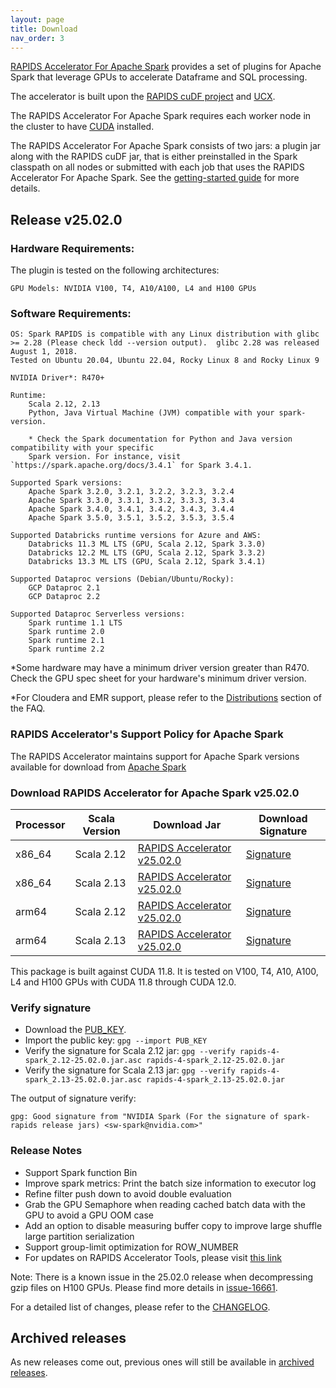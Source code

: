 ```yaml
---
layout: page
title: Download
nav_order: 3
---
```


[RAPIDS Accelerator For Apache Spark](https://github.com/NVIDIA/spark-rapids) provides a set of
plugins for Apache Spark that leverage GPUs to accelerate Dataframe and SQL processing.

The accelerator is built upon the [RAPIDS cuDF project](https://github.com/rapidsai/cudf) and
[UCX](https://github.com/openucx/ucx/).

The RAPIDS Accelerator For Apache Spark requires each worker node in the cluster to have
[CUDA](https://developer.nvidia.com/cuda-toolkit) installed.

The RAPIDS Accelerator For Apache Spark consists of two jars: a plugin jar along with the RAPIDS
cuDF jar, that is either preinstalled in the Spark classpath on all nodes or submitted with each job
that uses the RAPIDS Accelerator For Apache Spark. See the [getting-started
guide](https://docs.nvidia.com/spark-rapids/user-guide/latest/getting-started/overview.html) for more details.

## Release v25.02.0
### Hardware Requirements:

The plugin is tested on the following architectures:

	GPU Models: NVIDIA V100, T4, A10/A100, L4 and H100 GPUs

### Software Requirements:

    OS: Spark RAPIDS is compatible with any Linux distribution with glibc >= 2.28 (Please check ldd --version output).  glibc 2.28 was released August 1, 2018. 
    Tested on Ubuntu 20.04, Ubuntu 22.04, Rocky Linux 8 and Rocky Linux 9

	NVIDIA Driver*: R470+

	Runtime: 
		Scala 2.12, 2.13
		Python, Java Virtual Machine (JVM) compatible with your spark-version. 

		* Check the Spark documentation for Python and Java version compatibility with your specific 
		Spark version. For instance, visit `https://spark.apache.org/docs/3.4.1` for Spark 3.4.1.

	Supported Spark versions:
		Apache Spark 3.2.0, 3.2.1, 3.2.2, 3.2.3, 3.2.4
		Apache Spark 3.3.0, 3.3.1, 3.3.2, 3.3.3, 3.3.4
		Apache Spark 3.4.0, 3.4.1, 3.4.2, 3.4.3, 3.4.4
		Apache Spark 3.5.0, 3.5.1, 3.5.2, 3.5.3, 3.5.4
	
	Supported Databricks runtime versions for Azure and AWS:
		Databricks 11.3 ML LTS (GPU, Scala 2.12, Spark 3.3.0)
		Databricks 12.2 ML LTS (GPU, Scala 2.12, Spark 3.3.2)
		Databricks 13.3 ML LTS (GPU, Scala 2.12, Spark 3.4.1)
	
	Supported Dataproc versions (Debian/Ubuntu/Rocky):
		GCP Dataproc 2.1
		GCP Dataproc 2.2
	
	Supported Dataproc Serverless versions:
		Spark runtime 1.1 LTS
		Spark runtime 2.0
		Spark runtime 2.1
		Spark runtime 2.2

*Some hardware may have a minimum driver version greater than R470. Check the GPU spec sheet
for your hardware's minimum driver version.

*For Cloudera and EMR support, please refer to the
[Distributions](https://docs.nvidia.com/spark-rapids/user-guide/latest/faq.html#which-distributions-are-supported) section of the FAQ.

### RAPIDS Accelerator's Support Policy for Apache Spark
The RAPIDS Accelerator maintains support for Apache Spark versions available for download from [Apache Spark](https://spark.apache.org/downloads.html)

### Download RAPIDS Accelerator for Apache Spark v25.02.0

| Processor | Scala Version | Download Jar | Download Signature |
|-----------|---------------|--------------|--------------------|
| x86_64    | Scala 2.12    | [RAPIDS Accelerator v25.02.0](https://repo1.maven.org/maven2/com/nvidia/rapids-4-spark_2.12/25.02.0/rapids-4-spark_2.12-25.02.0.jar) | [Signature](https://repo1.maven.org/maven2/com/nvidia/rapids-4-spark_2.12/25.02.0/rapids-4-spark_2.12-25.02.0.jar.asc) |
| x86_64    | Scala 2.13    | [RAPIDS Accelerator v25.02.0](https://repo1.maven.org/maven2/com/nvidia/rapids-4-spark_2.13/25.02.0/rapids-4-spark_2.13-25.02.0.jar) | [Signature](https://repo1.maven.org/maven2/com/nvidia/rapids-4-spark_2.13/25.02.0/rapids-4-spark_2.13-25.02.0.jar.asc) |
| arm64     | Scala 2.12    | [RAPIDS Accelerator v25.02.0](https://repo1.maven.org/maven2/com/nvidia/rapids-4-spark_2.12/25.02.0/rapids-4-spark_2.12-25.02.0-cuda11-arm64.jar) | [Signature](https://repo1.maven.org/maven2/com/nvidia/rapids-4-spark_2.12/25.02.0/rapids-4-spark_2.12-25.02.0-cuda11-arm64.jar.asc) |
| arm64     | Scala 2.13    | [RAPIDS Accelerator v25.02.0](https://repo1.maven.org/maven2/com/nvidia/rapids-4-spark_2.13/25.02.0/rapids-4-spark_2.13-25.02.0-cuda11-arm64.jar) | [Signature](https://repo1.maven.org/maven2/com/nvidia/rapids-4-spark_2.13/25.02.0/rapids-4-spark_2.13-25.02.0-cuda11-arm64.jar.asc) |

This package is built against CUDA 11.8. It is tested on V100, T4, A10, A100, L4 and H100 GPUs with 
CUDA 11.8 through CUDA 12.0.

### Verify signature
* Download the [PUB_KEY](https://keys.openpgp.org/search?q=sw-spark@nvidia.com).
* Import the public key: `gpg --import PUB_KEY`
* Verify the signature for Scala 2.12 jar:
    `gpg --verify rapids-4-spark_2.12-25.02.0.jar.asc rapids-4-spark_2.12-25.02.0.jar`
* Verify the signature for Scala 2.13 jar:
    `gpg --verify rapids-4-spark_2.13-25.02.0.jar.asc rapids-4-spark_2.13-25.02.0.jar`

The output of signature verify:

	gpg: Good signature from "NVIDIA Spark (For the signature of spark-rapids release jars) <sw-spark@nvidia.com>"

### Release Notes
* Support Spark function Bin
* Improve spark metrics: Print the batch size information to executor log
* Refine filter push down to avoid double evaluation
* Grab the GPU Semaphore when reading cached batch data with the GPU to avoid a GPU OOM case
* Add an option to disable measuring buffer copy to improve large shuffle large partition serialization
* Support group-limit optimization for ROW_NUMBER
* For updates on RAPIDS Accelerator Tools, please visit [this link](https://github.com/NVIDIA/spark-rapids-tools/releases)

Note: There is a known issue in the 25.02.0 release when decompressing gzip files on H100 GPUs.
Please find more details in [issue-16661](https://github.com/rapidsai/cudf/issues/16661).

For a detailed list of changes, please refer to the
[CHANGELOG](https://github.com/NVIDIA/spark-rapids/blob/main/CHANGELOG.md).

## Archived releases

As new releases come out, previous ones will still be available in [archived releases](./archive.md).
